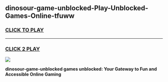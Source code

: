 
## dinosour-game-unblocked-Play-Unblocked-Games-Online-tfuww
<h3>
<a href="https://premium76.site?title=dinosour-game-unblocked&ref=25A">CLICK TO PLAY</a></h3>
<hr>

<h3>
<a href="https://premium76.site?title=dinosour-game-unblocked&ref=25A">CLICK 2 PLAY</a>
  
</h3>

<a href="https://premium76.site?title=dinosour-game-unblocked&ref=25A"><img src="https://clearcache.store/games.png"></a>


**dinosour-game-unblocked games unblocked: Your Gateway to Fun and Accessible Online Gaming**
